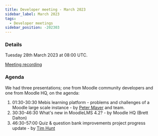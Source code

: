 ```yaml
---
title: Developer meeting - March 2023
sidebar_label: March 2023
tags:
  - Developer meetings
sidebar_position: -202303
---
```


### Details

Tuesday 28th March 2023 at 08:00 UTC.

[Meeting recording](https://moodle.org/mod/bigbluebuttonbn/bbb_view.php?action=play&bn=1&rid=23&rtype=video)

### Agenda

We had three presentations; one from Moodle community developers and one from Moodle HQ, on the agenda:

1. 01:30-30:30 Mebis learning platform - problems and challenges of a Moodle large scale instance - by [Peter Mayer](https://moodle.org/user/profile.php?id=2814512) and team.
2. 30:30-46:30 What's new in MoodleLMS 4.2? - by Moodle HQ (Brett Dalton)
3. 46:30-57:00 Quiz & question bank improvements project progress update - by [Tim Hunt](https://moodle.org/user/profile.php?id=93821)

<!--cspell:ignore Mebis -->
